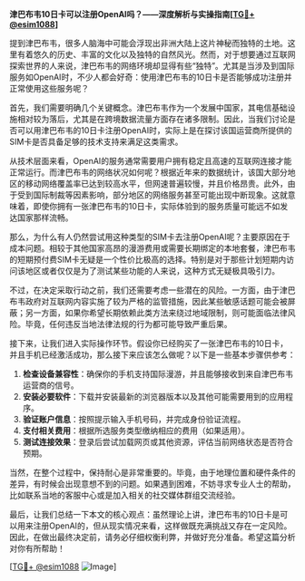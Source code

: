 **津巴布韦10日卡可以注册OpenAI吗？——深度解析与实操指南[[TG💪+ @esim1088](https://t.me/s/esim1088)]**

提到津巴布韦，很多人脑海中可能会浮现出非洲大陆上这片神秘而独特的土地。这里有着悠久的历史、丰富的文化以及独特的自然风光。然而，对于想要通过互联网探索世界的人来说，津巴布韦的网络环境却显得有些“独特”。尤其是当涉及到国际服务如OpenAI时，不少人都会好奇：使用津巴布韦的10日卡是否能够成功注册并正常使用这些服务呢？

首先，我们需要明确几个关键概念。津巴布韦作为一个发展中国家，其电信基础设施相对较为落后，尤其是在跨境数据流量方面存在诸多限制。因此，当我们讨论是否可以用津巴布韦的10日卡注册OpenAI时，实际上是在探讨该国运营商所提供的SIM卡是否具备足够的技术支持来满足这类需求。

从技术层面来看，OpenAI的服务通常需要用户拥有稳定且高速的互联网连接才能正常运行。而津巴布韦的网络状况如何呢？根据近年来的数据统计，该国大部分地区的移动网络覆盖率已达到较高水平，但网速普遍较慢，并且价格昂贵。此外，由于受到国际制裁等因素影响，部分地区的网络服务甚至可能出现中断现象。这就意味着，即使你拥有一张津巴布韦的10日卡，实际体验到的服务质量可能远不如发达国家那样流畅。

那么，为什么有人仍然尝试用这种类型的SIM卡去注册OpenAI呢？主要原因在于成本问题。相较于其他国家高昂的漫游费用或需要长期绑定的本地套餐，津巴布韦的短期预付费SIM卡无疑是一个性价比极高的选择。特别是对于那些计划短期内访问该地区或者仅仅是为了测试某些功能的人来说，这种方式无疑极具吸引力。

不过，在决定采取行动之前，我们还需要考虑一些潜在的风险。一方面，由于津巴布韦政府对互联网内容实施了较为严格的监管措施，因此某些敏感话题可能会被屏蔽；另一方面，如果你希望长期依赖此类方法来绕过地域限制，则可能面临法律风险。毕竟，任何违反当地法律法规的行为都可能导致严重后果。

接下来，让我们进入实际操作环节。假设你已经购买了一张津巴布韦的10日卡，并且手机已经激活成功，那么接下来应该怎么做呢？以下是一些基本步骤供参考：

1. **检查设备兼容性**：确保你的手机支持国际漫游，并且能够接收到来自津巴布韦运营商的信号。
2. **安装必要软件**：下载并安装最新的浏览器版本以及其他可能需要用到的应用程序。
3. **验证账户信息**：按照提示输入手机号码，并完成身份验证流程。
4. **支付相关费用**：根据所选服务类型缴纳相应的费用（如果适用）。
5. **测试连接效果**：登录后尝试加载网页或其他资源，评估当前网络状态是否符合预期。

当然，在整个过程中，保持耐心是非常重要的。毕竟，由于地理位置和硬件条件的差异，有时候会出现意想不到的问题。如果遇到困难，不妨寻求专业人士的帮助，比如联系当地的客服中心或是加入相关的社交媒体群组交流经验。

最后，让我们总结一下本文的核心观点：虽然理论上讲，津巴布韦的10日卡是可以用来注册OpenAI的，但从现实情况来看，这样做既充满挑战又存在一定风险。因此，在做出最终决定前，请务必仔细权衡利弊，并做好充分准备。希望这篇分析对你有所帮助！

[[TG💪+ @esim1088](https://t.me/s/esim1088) ![Image](https://i.postimg.cc/4NQfJmqS/Snipaste-2025-05-13-00-14-12.png)]